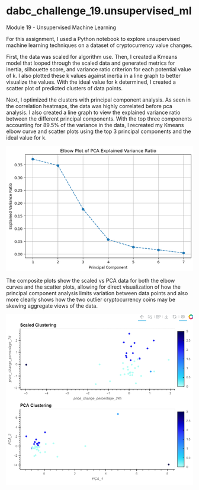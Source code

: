 # dabc_challenge_19.unsupervised_ml
Module 19 - Unsupervised Machine Learning

For this assignment, I used a Python notebook to explore unsupervised machine learning techniques on a dataset of cryptocurrency value changes. 

First, the data was scaled for algorithm use. Then, I created a Kmeans model that looped through the scaled data and generated metrics for inertia, silhouette score, and variance ratio criterion for each potential value of k. I also plotted these k values against inertia in a line graph to better visualize the values. With the ideal value for k determined, I created a scatter plot of predicted clusters of data points.

Next, I optimized the clusters with principal component analysis. As seen in the correlation heatmaps, the data was highly correlated before pca analysis. I also created a line graph to view the explained variance ratio between the different principal components. With the top three components accounting for 89.5% of the variance in the data, I recreated my Kmeans elbow curve and scatter plots using the top 3 principal components and the ideal value for k. 

![explained_variance_ratio_graph](./Images/explained_variance_ratio.png)

The composite plots show the scaled vs PCA data for both the elbow curves and the scatter plots, allowing for direct visualization of how the principal component analysis limits variation between data points and also more clearly shows how the two outlier cryptocurrency coins may be skewing aggregate views of the data.

![composite_scatter_plots](./Images/composite_scatter_plots.png)
